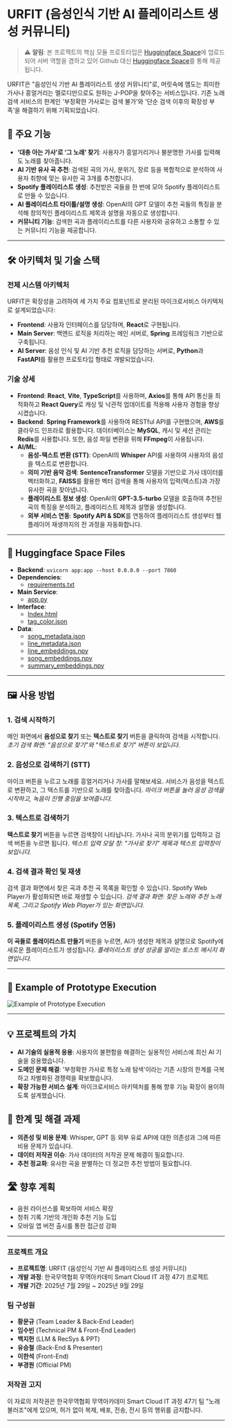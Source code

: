 # URFIT (음성인식 기반 AI 플레이리스트 생성 커뮤니티)

> ⚠️ **알림**: 본 프로젝트의 핵심 모듈 프로토타입은 [Huggingface Space](https://huggingface.co/spaces/fairyofdata/JPOP_STT_Module/tree/main)에 업로드되어 서버 역할을 겸하고 있어 Github 대신 [Huggingface Space](https://huggingface.co/spaces/fairyofdata/JPOP_STT_Module/tree/main)를 통해 제공됩니다.

URFIT은 "음성인식 기반 AI 플레이리스트 생성 커뮤니티"로, 머릿속에 맴도는 희미한 가사나 흥얼거리는 멜로디만으로도 원하는 J-POP을 찾아주는 서비스입니다. 기존 노래 검색 서비스의 한계인 '부정확한 가사로는 검색 불가'와 '단순 검색 이후의 확장성 부족'을 해결하기 위해 기획되었습니다.

## 🎵 주요 기능

  * **‘대충 아는 가사’로 ‘그 노래’ 찾기**: 사용자가 흥얼거리거나 불분명한 가사를 입력해도 노래를 찾아줍니다.
  * **AI 기반 유사 곡 추천**: 검색된 곡의 가사, 분위기, 장르 등을 복합적으로 분석하여 사용자 취향에 맞는 유사한 곡 3개를 추천합니다.
  * **Spotify 플레이리스트 생성**: 추천받은 곡들을 한 번에 모아 Spotify 플레이리스트로 만들 수 있습니다.
  * **AI 플레이리스트 타이틀/설명 생성**: OpenAI의 GPT 모델이 추천 곡들의 특징을 분석해 창의적인 플레이리스트 제목과 설명을 자동으로 생성합니다.
  * **커뮤니티 기능**: 검색한 곡과 플레이리스트를 다른 사용자와 공유하고 소통할 수 있는 커뮤니티 기능을 제공합니다.

-----

## 🛠 아키텍처 및 기술 스택

### 전체 시스템 아키텍처

URFIT은 확장성을 고려하여 세 가지 주요 컴포넌트로 분리된 마이크로서비스 아키텍처로 설계되었습니다:

  * **Frontend**: 사용자 인터페이스를 담당하며, **React**로 구현됩니다.
  * **Main Server**: 백엔드 로직을 처리하는 메인 서버로, **Spring** 프레임워크 기반으로 구축됩니다.
  * **AI Server**: 음성 인식 및 AI 기반 추천 로직을 담당하는 서버로, **Python**과 **FastAPI**를 활용한 프로토타입 형태로 개발되었습니다.

### 기술 상세

  * **Frontend**: **React**, **Vite**, **TypeScript**를 사용하며, **Axios**를 통해 API 통신을 최적화하고 **React Query**로 캐싱 및 낙관적 업데이트를 적용해 사용자 경험을 향상시켰습니다.
  * **Backend**: **Spring Framework**를 사용하여 RESTful API를 구현했으며, **AWS**를 클라우드 인프라로 활용합니다. 데이터베이스는 **MySQL**, 캐시 및 세션 관리는 **Redis**를 사용합니다. 또한, 음성 파일 변환을 위해 **FFmpeg**이 사용됩니다.
  * **AI/ML**:
      * **음성-텍스트 변환 (STT)**: OpenAI의 **Whisper** API를 사용하여 사용자의 음성을 텍스트로 변환합니다.
      * **의미 기반 음악 검색**: **SentenceTransformer** 모델을 기반으로 가사 데이터를 벡터화하고, **FAISS**를 활용한 벡터 검색을 통해 사용자의 입력(텍스트)과 가장 유사한 곡을 찾아냅니다.
      * **플레이리스트 정보 생성**: OpenAI의 **GPT-3.5-turbo** 모델을 호출하여 추천된 곡의 특징을 분석하고, 플레이리스트 제목과 설명을 생성합니다.
      * **외부 서비스 연동**: **Spotify API & SDK**를 연동하여 플레이리스트 생성부터 웹 플레이어 재생까지의 전 과정을 자동화합니다.

-----

## 🤗 Huggingface Space Files

  * **Backend**: `uvicorn app:app --host 0.0.0.0 --port 7860`
  * **Dependencies**:
      * [requirements.txt](https://huggingface.co/spaces/fairyofdata/JPOP_STT_Module/blob/main/requirements.txt)
  * **Main Service**:
      * [app.py](https://huggingface.co/spaces/fairyofdata/JPOP_STT_Module/blob/main/app.py)
  * **Interface**:
      * [Index.html](https://huggingface.co/spaces/fairyofdata/JPOP_STT_Module/blob/main/static/index.html)
      * [tag_color.json](https://huggingface.co/spaces/fairyofdata/JPOP_STT_Module/blob/main/static/tag_colors.json)
  * **Data**:
      * [song_metadata.json](https://huggingface.co/spaces/fairyofdata/JPOP_STT_Module/blob/main/song_metadata.json)
      * [line_metadata.json](https://huggingface.co/spaces/fairyofdata/JPOP_STT_Module/blob/main/line_metadata.json)
      * [line_embeddings.npy](https://huggingface.co/spaces/fairyofdata/JPOP_STT_Module/blob/main/line_embeddings.npy)
      * [song_embeddings.npy](https://huggingface.co/spaces/fairyofdata/JPOP_STT_Module/blob/main/song_embeddings.npy)
      * [summary_embeddings.npy](https://huggingface.co/spaces/fairyofdata/JPOP_STT_Module/blob/main/summary_embeddings.npy)

-----

## 🖼️ 사용 방법

### 1\. 검색 시작하기

메인 화면에서 **음성으로 찾기** 또는 **텍스트로 찾기** 버튼을 클릭하여 검색을 시작합니다.
*초기 검색 화면: "음성으로 찾기"와 "텍스트로 찾기" 버튼이 보입니다.*

### 2\. 음성으로 검색하기 (STT)

마이크 버튼을 누르고 노래를 흥얼거리거나 가사를 말해보세요. 서비스가 음성을 텍스트로 변환하고, 그 텍스트를 기반으로 노래를 찾아줍니다.
*마이크 버튼을 눌러 음성 검색을 시작하고, 녹음이 진행 중임을 보여줍니다.*

### 3\. 텍스트로 검색하기

**텍스트로 찾기** 버튼을 누르면 검색창이 나타납니다. 가사나 곡의 분위기를 입력하고 검색 버튼을 누르면 됩니다.
*텍스트 입력 모달 창: "가사로 찾기" 제목과 텍스트 입력창이 보입니다.*

### 4\. 검색 결과 확인 및 재생

검색 결과 화면에서 찾은 곡과 추천 곡 목록을 확인할 수 있습니다. Spotify Web Player가 활성화되면 바로 재생할 수 있습니다.
*검색 결과 화면: 찾은 노래와 추천 노래 목록, 그리고 Spotify Web Player가 있는 화면입니다.*

### 5\. 플레이리스트 생성 (Spotify 연동)

**이 곡들로 플레이리스트 만들기** 버튼을 누르면, AI가 생성한 제목과 설명으로 Spotify에 새로운 플레이리스트가 생성됩니다.
*플레이리스트 생성 성공을 알리는 토스트 메시지 화면입니다.*


-----

## 🔰 Example of Prototype Execution

![Example of Prototype Execution](sample.png)

-----

## 💡 프로젝트의 가치

  * **AI 기술의 실용적 응용**: 사용자의 불편함을 해결하는 실용적인 서비스에 최신 AI 기술을 응용했습니다.
  * **도메인 문제 해결**: '부정확한 가사로 특정 노래 탐색'이라는 기존 시장의 한계를 극복하고 차별화된 경쟁력을 확보했습니다.
  * **확장 가능한 서비스 설계**: 마이크로서비스 아키텍처를 통해 향후 기능 확장이 용이하도록 설계했습니다.

## 📌 한계 및 해결 과제

  * **의존성 및 비용 문제**: Whisper, GPT 등 외부 유료 API에 대한 의존성과 그에 따른 비용 문제가 있습니다.
  * **데이터 저작권 이슈**: 가사 데이터의 저작권 문제 해결이 필요합니다.
  * **추천 정교화**: 유사한 곡을 분별하는 더 정교한 추천 방법이 필요합니다.

## 🛣️ 향후 계획

  * 음원 라이선스를 확보하여 서비스 확장
  * 청취 기록 기반의 개인화 추천 기능 도입
  * 모바일 앱 버전 출시를 통한 접근성 강화

-----

### 프로젝트 개요

* **프로젝트명**: URFIT (음성인식 기반 AI 플레이리스트 생성 커뮤니티)
* **개발 과정**: 한국무역협회 무역아카데미 Smart Cloud IT 과정 47기 프로젝트
* **개발 기간**: 2025년 7월 29일 ~ 2025년 9월 29일

### 팀 구성원

* **황문규** (Team Leader & Back-End Leader)
* **임수빈** (Technical PM & Front-End Leader)
* **백지헌** (LLM & RecSys & PPT)
* **유승철** (Back-End & Presenter)
* **이한석** (Front-End)
* **부경원** (Official PM)
  
### 저작권 고지

이 자료의 저작권은 한국무역협회 무역아카데미 Smart Cloud IT 과정 47기 팀 "노래불러조"에게 있으며, 허가 없이 복제, 배포, 전송, 전시 등의 행위를 금지합니다.

-----
